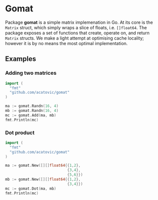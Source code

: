 # Gomat
Package __gomat__ is a simple matrix implemenation in Go. At its core is the `Matrix` struct, which simply wraps a slice of floats, i.e. `[]float64`. The package exposes a set of functions that create, operate on, and return `Matrix` structs. We make a light attempt at optimising cache locality; however it is by no means the most optimal implementation.

## Examples ##
### Adding two matrices ###
```go
import (
  "fmt"
  "github.com/acatovic/gomat"
)

ma := gomat.Randn(16, 4)
mb := gomat.Randn(16, 4)
mc := gomat.Add(ma, mb)
fmt.Println(mc)
```

### Dot product ###
```go
import (
  "fmt"
  "github.com/acatovic/gomat"
)

ma := gomat.New([][]float64{{1,2},
                            {3,4},
                            {5,6}})
mb := gomat.New([][]float64{{1,2},
                            {3,4}})
mc := gomat.Dot(ma, mb)
fmt.Println(mc)
```

